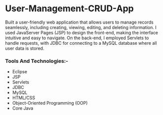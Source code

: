 <h1>User-Management-CRUD-App</h1>

Built a user-friendly web application that allows users to manage records seamlessly, including creating, viewing, editing, and deleting information. I used JavaServer Pages (JSP) to design the front-end, making the interface intuitive and easy to navigate. On the back-end, I employed Servlets to handle requests, with JDBC for connecting to a MySQL database where all user data is stored.

<h3>Tools And Technologies:- </h3>
<ul>
<li>Eclipse</li>
<li>JSP</li>
  <li>Servlets</li>
  <li>JDBC</li>
  <li>MySQL</li>
  <li>HTML/CSS</li>
  <li>Object-Oriented Programming (OOP)</li>
  <li>Core Java</li>
</ul>
